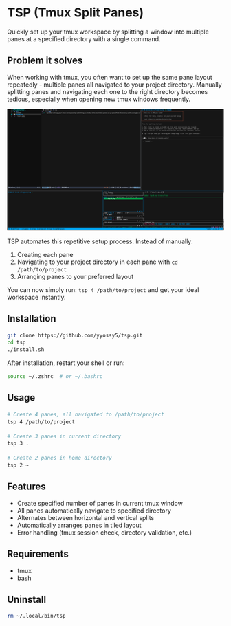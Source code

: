 # TSP (Tmux Split Panes)

Quickly set up your tmux workspace by splitting a window into multiple panes at a specified directory with a single command.

## Problem it solves

When working with tmux, you often want to set up the same pane layout repeatedly - multiple panes all navigated to your project directory. Manually splitting panes and navigating each one to the right directory becomes tedious, especially when opening new tmux windows frequently.

![Setup Example](tsp-setup-window.png)

TSP automates this repetitive setup process. Instead of manually:

1. Creating each pane
2. Navigating to your project directory in each pane with `cd /path/to/project`
3. Arranging panes to your preferred layout

You can now simply run: `tsp 4 /path/to/project` and get your ideal workspace instantly.

## Installation

```bash
git clone https://github.com/yyossy5/tsp.git
cd tsp
./install.sh
```

After installation, restart your shell or run:

```bash
source ~/.zshrc  # or ~/.bashrc
```

## Usage

```bash
# Create 4 panes, all navigated to /path/to/project
tsp 4 /path/to/project

# Create 3 panes in current directory
tsp 3 .

# Create 2 panes in home directory
tsp 2 ~
```

## Features

- Create specified number of panes in current tmux window
- All panes automatically navigate to specified directory
- Alternates between horizontal and vertical splits
- Automatically arranges panes in tiled layout
- Error handling (tmux session check, directory validation, etc.)

## Requirements

- tmux
- bash

## Uninstall

```bash
rm ~/.local/bin/tsp
```
